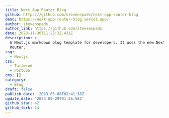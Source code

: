 ```yaml
---
title: Next App Router Blog
github: https://github.com/stevenspads/next-app-router-blog
demo: https://next-app-router-blog.vercel.app/
author: stevenspads
author_link: https://github.com/stevenspads
date: 2023-11-30T11:25:32.431Z
description: >-
  A Next.js markdown blog template for developers. It uses the new Next.js App
  Router.
ssg:
  - Nextjs
css:
  - Tailwind
  - PostCSS
cms: []
category:
  - Blog
draft: false
publish_date: '2023-05-08T02:41:38Z'
update_date: '2023-09-29T01:26:58Z'
github_star: 42
github_fork: 14
---
```

